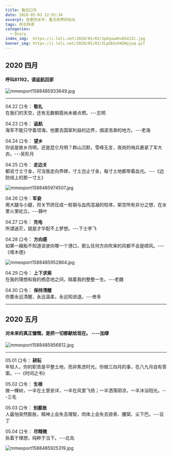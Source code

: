 ```yaml
---
title: 每日口令
date: 2020-05-03 12:55:34
excerpt: 在家的水手，看见世界的码头
tags: 所见所得
categories:
  - Diary
index_img:  https://i.loli.net/2020/05/03/1pdquwmhvEbI2Zc.jpg
banner_img: https://i.loli.net/2020/05/03/ILpOEGvhH2Wyjwq.gif
---
```

## 2020 四月

#### 呼叫81192，请返航回家

![mmexport1588485933649.jpg](https://i.loli.net/2020/05/03/jnZyftdrhwqvxJN.jpg)

---
04.22 口令： **敬礼**  
在我们的天空，还有无数朝霞尚未被点燃。---志明

04.23 口令： **返航**  
海军不能只守着领海，他要去国家利益的边界，烟波浩渺的地方。---老海

04.24 口令： **望乡**  
你说是故乡月明，还是昆仑月明？群山沉默，雪峰无言，夜岗的哨兵裹紧了军大衣。---吴形月

04.25 口令： **走边关**  
都说寸土寸金，可当我走向界碑，寸土岂止寸金，每寸土地都带着血光。---《边防线上的那一寸土》

![mmexport1588485974507.jpg](https://i.loli.net/2020/05/03/sfbe6qR4NYj1kM8.jpg)

04.26 口令：**军姿**  
用大腿与小腿，将关节挤压成一桩钢与血肉混凝的柱体，架空所有非分之想，在水里火里屹立。---静叶

04.27 口令： **充电**  
所谓迷茫，就是才华配不上梦想。---下士李飞

04.28 口令： **方向感**  
如果一艘船不知道该驶向哪一个港口，那么任何方向吹来的风都不会是顺风。---《塔木德》

![mmexport1588485952864.jpg](https://i.loli.net/2020/05/03/N97yxwMJh6ZUmdz.jpg)

04.29 口令： **上下求索**  
在我的理想和我的栖息地之间，隔着我的整整一生。---老魏

04.30 口令： **保持清醒**  
你要永远清醒，永远温柔，永远知进退。---叁多

---
## 2020 五月

#### 对未来的真正慷慨，是把一切都献给现在。 ----加缪

![mmexport1588485956812.jpg](https://i.loli.net/2020/05/03/wlYeHcAKQpIEBb6.jpg)

---
05.01 口令： **耕耘**  
年轻人，你的职责是平整土地，而非焦虑时光。你做三四月的事，在八九月自有答案。---《时间之书》

05.02 口令： **生根**  
做一棵树，一半在土里安详，一半在风里飞扬；一半洒落阴凉，一半沐浴阳光。---三毛

05.03 口令： **别膨胀**  
人最怕突然膨胀，精神上会失去理智，肉体上会失去锁骨、腰窝、尖下巴。---豆丁

05.04 口令： **尽精微**  
执着于理想，纯粹于当下。---北岛

![mmexport1588485925319.jpg](https://i.loli.net/2020/05/03/rfats6USMEov27j.jpg)